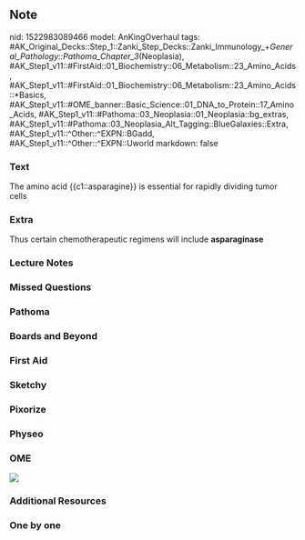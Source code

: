 ## Note
nid: 1522983089466
model: AnKingOverhaul
tags: #AK_Original_Decks::Step_1::Zanki_Step_Decks::Zanki_Immunology_+_General_Pathology::Pathoma_Chapter_3_(Neoplasia), #AK_Step1_v11::#FirstAid::01_Biochemistry::06_Metabolism::23_Amino_Acids, #AK_Step1_v11::#FirstAid::01_Biochemistry::06_Metabolism::23_Amino_Acids::*Basics, #AK_Step1_v11::#OME_banner::Basic_Science::01_DNA_to_Protein::17_Amino_Acids, #AK_Step1_v11::#Pathoma::03_Neoplasia::01_Neoplasia::bg_extras, #AK_Step1_v11::#Pathoma::03_Neoplasia_Alt_Tagging::BlueGalaxies::Extra, #AK_Step1_v11::^Other::^EXPN::BGadd, #AK_Step1_v11::^Other::^EXPN::Uworld
markdown: false

### Text
The amino acid {{c1::asparagine}} is essential for rapidly dividing tumor cells

### Extra
Thus certain chemotherapeutic regimens will include
<b>asparaginase</b>

### Lecture Notes


### Missed Questions


### Pathoma


### Boards and Beyond


### First Aid


### Sketchy


### Pixorize


### Physeo


### OME
<div class="ome-widget">
  <a href=
  "https://onlinemeded.org/spa/dna-to-protein/amino-acids/acquire?ref=anki">
  <img src="_OME_AnkiFlashcards_Lesson_3.png"></a>
</div>

### Additional Resources


### One by one

